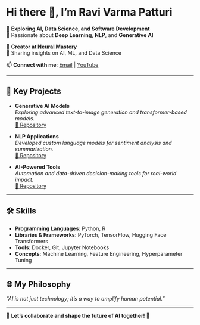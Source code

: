 # Hi there 👋, I’m **Ravi Varma Patturi**

🔭 **Exploring AI, Data Science, and Software Development**  
🌱 Passionate about **Deep Learning**, **NLP**, and **Generative AI**  

🎥 **Creator at [Neural Mastery](https://www.youtube.com/@neuralmastery)**  
📖 Sharing insights on AI, ML, and Data Science  

📫 **Connect with me**: [Email](mailto:patturiravivarma@gmail.com) | [YouTube](https://www.youtube.com/@neuralmastery)

---

## 🔑 Key Projects
- **Generative AI Models**  
  *Exploring advanced text-to-image generation and transformer-based models.*  
  [🔗 Repository](#)  

- **NLP Applications**  
  *Developed custom language models for sentiment analysis and summarization.*  
  [🔗 Repository](#)  

- **AI-Powered Tools**  
  *Automation and data-driven decision-making tools for real-world impact.*  
  [🔗 Repository](#)  

---

## 🛠️ Skills
- **Programming Languages**: Python, R  
- **Libraries & Frameworks**: PyTorch, TensorFlow, Hugging Face Transformers  
- **Tools**: Docker, Git, Jupyter Notebooks  
- **Concepts**: Machine Learning, Feature Engineering, Hyperparameter Tuning  

---

## 🌐 My Philosophy
*“AI is not just technology; it’s a way to amplify human potential.”*  

---

🤝 **Let’s collaborate and shape the future of AI together! 🚀**
